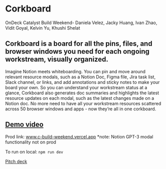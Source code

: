 # Corkboard
OnDeck Catalyst Build Weekend- Daniela Velez, Jacky Huang, Ivan Zhao, Vidit Goyal, Kelvin Yu, Khushi Shelat

## Corkboard is a board for all the pins, files, and browser windows you need for each ongoing workstream, visually organized. 

Imagine Notion meets whiteboarding. You can pin and move around relevant resource modals, such as a Notion Doc, Figma file, Jira task list, Slack channel, or links, and add annotations and sticky notes to make your board your own. So you can understand your workstream status at a glance, Corkboard also generates doc summaries and highlights the latest resource updates on each modal, such as the latest changes made on a Notion doc. No more need to have all your workstream resources scattered across 50 browser windows and apps - now they’re all in one corkboard. 

## [Demo video](https://drive.google.com/file/d/1qXHsyUYaWQees2viEpdVzK7F18K3u7UL/view?usp=sharing)


Prod link: 
www.c-build-weekend.vercel.app
*note: Notion GPT-3 modal functionality not on prod

To run on local:
`npm run dev`

[Pitch deck](https://drive.google.com/file/d/1PhYEacVfP_cKpSeELoDjQ5Ep_IPNGxnc/view?usp=sharing)



